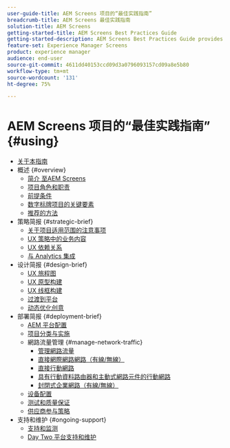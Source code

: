 ```yaml
---
user-guide-title: AEM Screens 项目的“最佳实践指南”
breadcrumb-title: AEM Screens 最佳实践指南
solution-title: AEM Screens
getting-started-title: AEM Screens Best Practices Guide
getting-started-description: AEM Screens Best Practices Guide provides guidance on how to successfully plan and execute an AEM Screens project.
feature-set: Experience Manager Screens
product: experience manager
audience: end-user
source-git-commit: 4611dd40153ccd09d3a0796093157cd09a8e5b80
workflow-type: tm+mt
source-wordcount: '131'
ht-degree: 75%

---
```



# AEM Screens 项目的“最佳实践指南” {#using}

+ [关于本指南](about-guide.md)
+ 概述 {#overview}
   + [简介 至AEM Screens](introduction.md)
   + [项目角色和职责](roles-responsibilities.md)
   + [前提条件](pre-requisites.md)
   + [数字标牌项目的关键要素](getting-started-digital-signage.md)
   + [推荐的方法](recommended-approach.md)
+ 策略简报 {#strategic-brief}
   + [关于项目适用范围的注意事项](pre-sales-considerations.md)
   + [UX 策略中的业务内容](business-content-strategy.md)
   + [UX 依赖关系](ux-dependencies.md)
   + [与 Analytics 集成](analytics.md)
+ 设计简报 {#design-brief}
   + [UX 旅程图](journey-map.md)
   + [UX 原型构建](prototypes.md)
   + [UX 线框构建](wireframes.md)
   + [过渡到平台](transition-platform.md)
   + [动态优化创意](dynamic-creative-optimizations.md)
+ 部署简报 {#deployment-brief}
   + [AEM 平台配置](aem-platform-configurations.md)
   + [项目分类与实施](project-taxonomy-implementation.md)
   + 網路流量管理 {#manage-network-traffic}
      + [管理網路流量](/help/using/managing-network-traffic.md)
      + [直接網際網路網路（有線/無線）](/help/using/direct-internet-network.md)
      + [直接行動網路](/help/using/mobile-network.md)
      + [具有行動資料路由器和主動式網路元件的行動網路](/help/using/mobile-network-router.md)
      + [封閉式企業網路（有線/無線）](/help/using/enclosed-corporate-network.md)
   + [设备配置](device-configurations.md)
   + [测试和质量保证](testing-quality-assurance.md)
   + [供应商参与策略](vendor-engagement.md)
+ 支持和维护 {#ongoing-support}
   + [支持和监测](support-monitoring.md)
   + [Day Two 平台支持和维护](day-two-support-maintenance.md)
